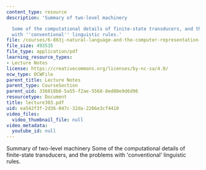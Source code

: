 ```yaml
---
content_type: resource
description: 'Summary of two-level machinery

  Some of the computational details of finite-state transducers, and the problems
  with ''conventional'' linguistic rules.'
file: /courses/6-863j-natural-language-and-the-computer-representation-of-knowledge-spring-2003/ea542f3f2d36047c32da2266e3cf4410_lecture303.pdf
file_size: 493535
file_type: application/pdf
learning_resource_types:
- Lecture Notes
license: https://creativecommons.org/licenses/by-nc-sa/4.0/
ocw_type: OCWFile
parent_title: Lecture Notes
parent_type: CourseSection
parent_uid: 336018b8-5a55-f2ae-5568-8ed80e9d6d96
resourcetype: Document
title: lecture303.pdf
uid: ea542f3f-2d36-047c-32da-2266e3cf4410
video_files:
  video_thumbnail_file: null
video_metadata:
  youtube_id: null
---
```

Summary of two-level machinery
Some of the computational details of finite-state transducers, and the problems with 'conventional' linguistic rules.